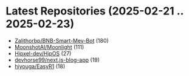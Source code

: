 # Latest Repositories (2025-02-21 .. 2025-02-23)

- [Zalithorbp/BNB-Smart-Mev-Bot](https://github.com/Zalithorbp/BNB-Smart-Mev-Bot) (180)
- [MoonshotAI/Moonlight](https://github.com/MoonshotAI/Moonlight) (111)
- [Hipxel-dev/HipOS](https://github.com/Hipxel-dev/HipOS) (27)
- [devhorse99/next.js-blog-app](https://github.com/devhorse99/next.js-blog-app) (19)
- [hiyouga/EasyR1](https://github.com/hiyouga/EasyR1) (18)
